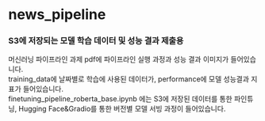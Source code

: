 # news_pipeline
### S3에 저장되는 모델 학습 데이터 및 성능 결과 제출용   
머신러닝 파이프라인 과제 pdf에 파이프라인 실행 과정과 성능 결과 이미지가 들어있습니다.   
training_data에 날짜별로 학습에 사용된 데이터가, performance에 모델 성능결과 지표가 들어있습니다.  
finetuning_pipeline_roberta_base.ipynb 에는 S3에 저장된 데이터를 통한 파인튜닝, Hugging Face&Gradio를 통한 버전별 모델 서빙 과정이 들어있습니다.  
